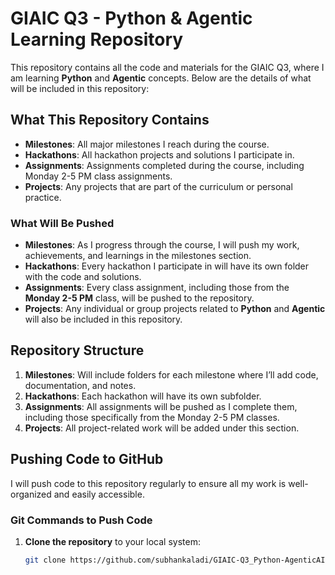 # GIAIC Q3 - Python & Agentic Learning Repository

This repository contains all the code and materials for the GIAIC Q3, where I am learning **Python** and **Agentic** concepts. Below are the details of what will be included in this repository:

## What This Repository Contains
- **Milestones**: All major milestones I reach during the course.
- **Hackathons**: All hackathon projects and solutions I participate in.
- **Assignments**: Assignments completed during the course, including Monday 2-5 PM class assignments.
- **Projects**: Any projects that are part of the curriculum or personal practice.

### What Will Be Pushed
- **Milestones**: As I progress through the course, I will push my work, achievements, and learnings in the milestones section.
- **Hackathons**: Every hackathon I participate in will have its own folder with the code and solutions.
- **Assignments**: Every class assignment, including those from the **Monday 2-5 PM** class, will be pushed to the repository.
- **Projects**: Any individual or group projects related to **Python** and **Agentic** will also be included in this repository.

## Repository Structure
1. **Milestones**: Will include folders for each milestone where I’ll add code, documentation, and notes.
2. **Hackathons**: Each hackathon will have its own subfolder.
3. **Assignments**: All assignments will be pushed as I complete them, including those specifically from the Monday 2-5 PM classes.
4. **Projects**: All project-related work will be added under this section.

## Pushing Code to GitHub
I will push code to this repository regularly to ensure all my work is well-organized and easily accessible.

### Git Commands to Push Code
1. **Clone the repository** to your local system:
   ```bash
   git clone https://github.com/subhankaladi/GIAIC-Q3_Python-AgenticAI.git
